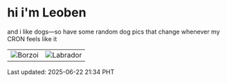 # hi i'm Leoben

and i like dogs—so have some random dog pics that change whenever my CRON feels like it

|  |  |
|--------|----------|
| ![Borzoi](https://random-dog-vercel.vercel.app/api/random-borzoi?v=1750599278) | ![Labrador](https://random-dog-vercel.vercel.app/api/random-labrador?v=1750599278) |

Last updated: 2025-06-22 21:34 PHT
